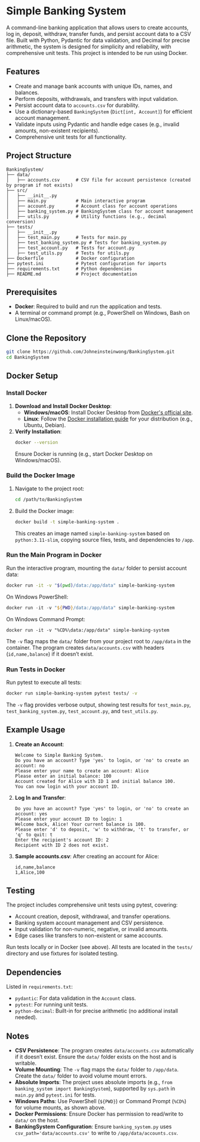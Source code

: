 # Simple Banking System

A command-line banking application that allows users to create accounts, log in, deposit, withdraw, transfer funds, and persist account data to a CSV file. Built with Python, Pydantic for data validation, and Decimal for precise arithmetic, the system is designed for simplicity and reliability, with comprehensive unit tests. This project is intended to be run using Docker.

## Features

- Create and manage bank accounts with unique IDs, names, and balances.
- Perform deposits, withdrawals, and transfers with input validation.
- Persist account data to `accounts.csv` for durability.
- Use a dictionary-based `BankingSystem` (`Dict[int, Account]`) for efficient account management.
- Validate inputs using Pydantic and handle edge cases (e.g., invalid amounts, non-existent recipients).
- Comprehensive unit tests for all functionality.

## Project Structure

```
BankingSystem/
├── data/
│   ├── accounts.csv      # CSV file for account persistence (created by program if not exists)
├── src/
│   ├── __init__.py
│   ├── main.py           # Main interactive program
│   ├── account.py        # Account class for account operations
│   ├── banking_system.py # BankingSystem class for account management
│   ├── utils.py          # Utility functions (e.g., decimal conversion)
├── tests/
│   ├── __init__.py
│   ├── test_main.py      # Tests for main.py
│   ├── test_banking_system.py # Tests for banking_system.py
│   ├── test_account.py   # Tests for account.py
│   ├── test_utils.py     # Tests for utils.py
├── Dockerfile            # Docker configuration
├── pytest.ini            # Pytest configuration for imports
├── requirements.txt      # Python dependencies
├── README.md             # Project documentation
```

## Prerequisites

- **Docker**: Required to build and run the application and tests.
- A terminal or command prompt (e.g., PowerShell on Windows, Bash on Linux/macOS).

## Clone the Repository
   ```bash
   git clone https://github.com/Johneinsteinwong/BankingSystem.git
   cd BankingSystem
   ```

## Docker Setup
### Install Docker
1. **Download and Install Docker Desktop**:
   - **Windows/macOS**: Install Docker Desktop from [Docker's official site](https://www.docker.com/products/docker-desktop/).
   - **Linux**: Follow the [Docker installation guide](https://docs.docker.com/engine/install/) for your distribution (e.g., Ubuntu, Debian).
2. **Verify Installation**:
   ```bash
   docker --version
   ```
   Ensure Docker is running (e.g., start Docker Desktop on Windows/macOS).

### Build the Docker Image
1. Navigate to the project root:
   ```bash
   cd /path/to/BankingSystem
   ```
2. Build the Docker image:
   ```bash
   docker build -t simple-banking-system .
   ```
   This creates an image named `simple-banking-system` based on `python:3.11-slim`, copying source files, tests, and dependencies to `/app`.

### Run the Main Program in Docker
Run the interactive program, mounting the `data/` folder to persist account data:
```bash
docker run -it -v "$(pwd)/data:/app/data" simple-banking-system
```
On Windows PowerShell:
```powershell
docker run -it -v "${PWD}/data:/app/data" simple-banking-system
```
On Windows Command Prompt:
```batch
docker run -it -v "%CD%\data:/app/data" simple-banking-system
```
The `-v` flag maps the `data/` folder from your project root to `/app/data` in the container. The program creates `data/accounts.csv` with headers (`id,name,balance`) if it doesn’t exist.

### Run Tests in Docker
Run pytest to execute all tests:
```bash
docker run simple-banking-system pytest tests/ -v
```
The `-v` flag provides verbose output, showing test results for `test_main.py`, `test_banking_system.py`, `test_account.py`, and `test_utils.py`.

## Example Usage
1. **Create an Account**:
   ```
   Welcome to Simple Banking System.
   Do you have an account? Type 'yes' to login, or 'no' to create an account: no
   Please enter your name to create an account: Alice
   Please enter an initial balance: 100
   Account created for Alice with ID 1 and initial balance 100.
   You can now login with your account ID.
   ```

2. **Log In and Transfer**:
   ```
   Do you have an account? Type 'yes' to login, or 'no' to create an account: yes
   Please enter your account ID to login: 1
   Welcome back, Alice! Your current balance is 100.
   Please enter 'd' to deposit, 'w' to withdraw, 't' to transfer, or 'q' to quit: t
   Enter the recipient's account ID: 2
   Recipient with ID 2 does not exist.
   ```

3. **Sample accounts.csv**:
   After creating an account for Alice:
   ```csv
   id,name,balance
   1,Alice,100
   ```

## Testing
The project includes comprehensive unit tests using pytest, covering:
- Account creation, deposit, withdrawal, and transfer operations.
- Banking system account management and CSV persistence.
- Input validation for non-numeric, negative, or invalid amounts.
- Edge cases like transfers to non-existent or same accounts.

Run tests locally or in Docker (see above). All tests are located in the `tests/` directory and use fixtures for isolated testing.

## Dependencies
Listed in `requirements.txt`:
- `pydantic`: For data validation in the `Account` class.
- `pytest`: For running unit tests.
- `python-decimal`: Built-in for precise arithmetic (no additional install needed).

## Notes
- **CSV Persistence**: The program creates `data/accounts.csv` automatically if it doesn’t exist. Ensure the `data/` folder exists on the host and is writable.
- **Volume Mounting**: The `-v` flag maps the `data/` folder to `/app/data`. Create the `data/` folder to avoid volume mount errors.
- **Absolute Imports**: The project uses absolute imports (e.g., `from banking_system import BankingSystem`), supported by `sys.path` in `main.py` and `pytest.ini` for tests.
- **Windows Paths**: Use PowerShell (`${PWD}`) or Command Prompt (`%CD%`) for volume mounts, as shown above.
- **Docker Permissions**: Ensure Docker has permission to read/write to `data/` on the host.
- **BankingSystem Configuration**: Ensure `banking_system.py` uses `csv_path='data/accounts.csv'` to write to `/app/data/accounts.csv`.
